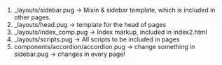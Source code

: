 1. _layouts/sidebar.pug -> Mixin & sidebar template, which is included in other pages.
2. _layouts/head.pug -> template for the head of pages
3. _layouts/index_comp.pug -> Index markup, included in index2.html
4. _layouts/scripts.pug -> All scripts to be included in pages
5. components/accordion/accordion.pug -> change something in sidebar.pug -> changes in every page!
